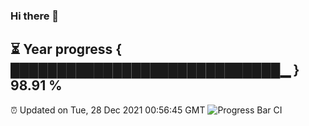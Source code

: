 ### Hi there 👋
⏳ Year progress { █████████████████████████████▁ } 98.91 %
---
⏰ Updated on Tue, 28 Dec 2021 00:56:45 GMT
![Progress Bar CI](https://github.com/liununu/liununu/workflows/Progress%20Bar%20CI/badge.svg)
